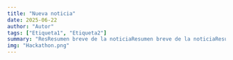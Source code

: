 ```yaml
---
title: "Nueva noticia"
date: 2025-06-22
author: "Autor"
tags: ["Etiqueta1", "Etiqueta2"]
summary: "ResResumen breve de la noticiaResumen breve de la noticiaResumen breve de la noticiaumen breve de la noticia."
img: "Hackathon.png"
---
```


<blockquote 
  class="instagram-media" 
  data-instgrm-permalink="https://www.instagram.com/reel/DLFuSQFCjIx/" 
  data-instgrm-version="14" 
  style="width:100%; max-width:540px; margin:auto;">
</blockquote>
<script async src="//www.instagram.com/embed.js"></script>
